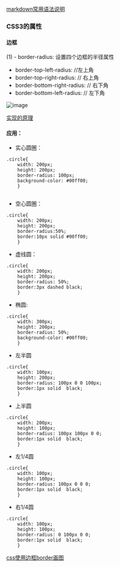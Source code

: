 [markdown常用语法说明](https://www.jianshu.com/p/e989689a331d)

### CSS3的属性
#### 边框
(1) - border-radius: 设置四个边框的半径属性
  - border-top-left-radius:  //左上角 
  - border-top-right-radius: // 右上角
  - border-bottom-right-radius: // 右下角
  - border-bottom-left-radius: // 左下角 

![image](https://img-blog.csdn.net/20160223155153425)

[实现的原理](https://blog.csdn.net/xiaoermingn/article/details/53497607)

#### 应用：
- 实心圆圈：
``` 
.circle{
	width: 200px;
	height: 200px;
	border-radius: 100px;
	background-color: #00ff00;
	}
	
 ```
- 空心圆圈：
```
.circle{
	width: 200px;
	height: 200px;
	border-radius:50%;
	border:10px solid #00ff00;
	}
```
- 虚线圆：
```
.circle{
	width: 200px;
	height: 200px;
	border-radius: 50%;
	border:3px dashed black;
	}
```
- 椭圆:
``` 
.circle{
	width: 300px;
	height: 200px;
	border-radius: 50%;
	background-color: #00ff00;
	}
```
- 左半圆
```
.circle{
	width: 100px;
	height: 200px;
	border-radius: 100px 0 0 100px;
	border:1px solid  black;
	}
```
- 上半圆
```
.circle{
	width: 200px;
	height: 100px;
	border-radius: 100px 100px 0 0;
	border:1px solid  black;
	}
```
- 左1/4圆
```
.circle{
	width: 100px;
	height: 100px;
	border-radius: 100px 0 0 0;
	border:1px solid  black;
	}
```
- 右1/4圆
```
.circle{
	width: 100px;
	height: 100px;
	border-radius: 0 100px 0 0;
	border:1px solid  black;
	}
```
[css使用边框border画图](https://blog.csdn.net/chenhongwu666/article/details/38905803)


